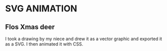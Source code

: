 # SVG ANIMATION

## Flos Xmas deer

I took a drawing by my niece and drew it as a vector graphic and exported it as a SVG. I then animated it with CSS.
